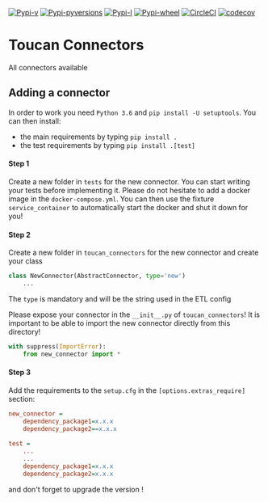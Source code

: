 [![Pypi-v](https://img.shields.io/pypi/v/toucan-connectors.svg)](https://pypi.python.org/pypi/toucan-connectors)
[![Pypi-pyversions](https://img.shields.io/pypi/pyversions/toucan-connectors.svg)](https://pypi.python.org/pypi/toucan-connectors)
[![Pypi-l](https://img.shields.io/pypi/l/toucan-connectors.svg)](https://pypi.python.org/pypi/toucan-connectors)
[![Pypi-wheel](https://img.shields.io/pypi/wheel/toucan-connectors.svg)](https://pypi.python.org/pypi/toucan-connectors)
[![CircleCI](https://img.shields.io/circleci/project/github/ToucanToco/toucan-connectors.svg)](https://circleci.com/gh/ToucanToco/toucan-connectors)
[![codecov](https://codecov.io/gh/ToucanToco/toucan-connectors/branch/master/graph/badge.svg)](https://codecov.io/gh/ToucanToco/toucan-connectors)

# Toucan Connectors
All connectors available

## Adding a connector
In order to work you need `Python 3.6` and `pip install -U setuptools`.
You can then install:
- the main requirements by typing `pip install .`
- the test requirements by typing `pip install .[test]`

#### Step 1
Create a new folder in `tests` for the new connector. You can start writing your tests
before implementing it. Please do not hesitate to add a docker image in
the `docker-compose.yml`. You can then use the fixture `service_container` to automatically
start the docker and shut it down for you!

#### Step 2
Create a new folder in `toucan_connectors` for the new connector and create your class
```python
class NewConnector(AbstractConnector, type='new')
    ...
```
The `type` is mandatory and will be the string used in the ETL config

Please expose your connector in the `__init__.py` of `toucan_connectors`!
It is important to be able to import the new connector directly from this directory!
```python
with suppress(ImportError):
    from new_connector import *
```

#### Step 3
Add the requirements to the `setup.cfg` in the `[options.extras_require]` section:
```ini
new_connector =
    dependency_package1=x.x.x
    dependency_package2==x.x.x
    
test =
    ...
    ...
    dependency_package1=x.x.x
    dependency_package2=x.x.x
```
and don't forget to upgrade the version !
